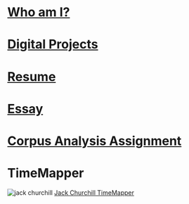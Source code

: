 # [Who am I?](https://nxh5137.github.io/huster/)
# [Digital Projects](https://nxh5137.github.io/huster/DigitalProjects)
# [Resume](https://nxh5137.github.io/huster/Resume)
# [Essay](https://nxh5137.github.io/huster/Essay)
# [Corpus Analysis Assignment](https://nxh5137.github.io/huster/CorpusAnalysisAssignment)
# TimeMapper

![jack churchill](https://user-images.githubusercontent.com/34407859/97746271-500fb780-1aa7-11eb-9188-1c885b8207c4.jpg)
[Jack Churchill TimeMapper](https://timemapper.okfnlabs.org/anon/mfnb62-jack-churchill-time-mapper-nathan-huster#1)
